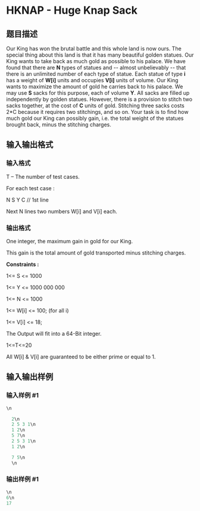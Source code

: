 # HKNAP - Huge Knap Sack

## 题目描述

Our King has won the brutal battle and this whole land is now ours. The special thing about this land is that it has many beautiful golden statues. Our King wants to take back as much gold as possible to his palace. We have found that there are **N** types of statues and -- almost unbelievably -- that there is an unlimited number of each type of statue. Each statue of type **i** has a weight of **W\[i\]** units and occupies **V\[i\]** units of volume. Our King wants to maximize the amount of gold he carries back to his palace. We may use **S** sacks for this purpose, each of volume **Y**. All sacks are filled up independently by golden statues. However, there is a provision to stitch two sacks together, at the cost of **C** units of gold. Stitching three sacks costs 2\*C because it requires two stitchings, and so on. Your task is to find how much gold our King can possibly gain, i.e. the total weight of the statues brought back, minus the stitching charges.

## 输入输出格式

### 输入格式

 T – The number of test cases.

For each test case :

N S Y C // 1st line

Next N lines two numbers W\[i\] and V\[i\] each.

### 输出格式

One integer, the maximum gain in gold for our King.

This gain is the total amount of gold transported minus stitching charges.

**Constraints :**

1<= S <= 1000

1<= Y <= 1000 000 000

1<= N <= 1000

1<= W\[i\] <= 100; (for all i)

1<= V\[i\] <= 18;

The Output will fit into a 64-Bit integer.

1<=T<=20

All W\[i\] & V\[i\] are guaranteed to be either prime or equal to 1.

## 输入输出样例

### 输入样例 #1

```cpp
\n

  2\n
  2 5 3 1\n
  1 2\n
  5 7\n
  2 5 3 1\n
  1 2\n

  7 5\n
  \n
```


### 输出样例 #1

```cpp
\n
6\n
17
```



